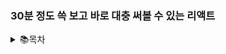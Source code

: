 ### 30분 정도 쓱 보고 바로 대충 써볼 수 있는 리액트

<details>
    <summary>📚목차</summary>
    <h5>1. 리액트 구조</h5>
    <h5>2. 클래스, 변수, 함수 선언</h5>
    <h5>3. jQuery</h5>
    <h5>4. Axios</h5>
    <h5>5. Router</h5>
    <h5>6. ETC</h5>

___

<br/>

## 1. 리액트 구조

#### 프로젝트 구성

##### 📃pacakge.json

- Maven에서의 pom.xml과 같은 녀석
- **프로젝트 이름, 버전 - 명령어 - 설정 - 의존성** 등을 관리하고 설정 할 수 있다.

```jsx
{ //프로젝트 정보
  "name": "frontend",
  "version": "0.1.0",
  "private": true,
      //의존성 및 버전 정보
  "dependencies": {
    "@testing-library/jest-dom": "^5.12.0",
    "@testing-library/react": "^11.2.7",
    "@testing-library/user-event": "^12.8.3",
    "axios": "^0.21.1",
    "jquery": "^3.6.0",
    "material-ui": "^0.20.2",
    "react": "^17.0.2",
    "react-dom": "^17.0.2",
    "react-router-dom": "^5.2.0",
    "react-scripts": "4.0.3",
    "web-vitals": "^1.1.2"
  },
      //스크립트 명령어 정보
  "scripts": {
    "start": "react-scripts start",
    "build": "react-scripts build",
    "test": "react-scripts test",
    "eject": "react-scripts eject"
  },
      //ESLint 설정 정보
  "eslintConfig": {
    "extends": [
      "react-app",
      "react-app/jest"
    ]
  },
      //CORS 해결을 위한 방법 중 하나인 proxy 설정(* 기본 설정 아님)
  "proxy": "http://localhost:8888",
      //브라우저 환경 설정 정보
  "browserslist": {
    "production": [
      ">0.2%",
      "not dead",
      "not op_mini all"
    ],
    "development": [
      "last 1 chrome version",
      "last 1 firefox version",
      "last 1 safari version"
    ]
  }
}
```

- [ESLint 참고 블로그](https://velog.io/@kyusung/eslint-config-2)
- [Browserlist 참고 블로그](https://blog.shiren.dev/2020-12-01/)

<br/>

##### 📂node_module

- maven repository 같은 녀석
- 설치되어 있는 의존성, 라이브러리들이 저장 되는 곳
- npm install 할 때 `-g`  옵션을 주면 maven의 `.m2` 폴더와 같이 전역 설치가 된다.
  - 글로벌 설정 없이  `i` == `install`할 경우 프로젝트 디렉토리 밑의 `./node_module` 에 라이브러리가 저장 된다.
  - `-s` == `--save` 옵션을 주면 package.json에 해당 의존성 설정이 저장 되어 node_module 없이 프로젝트를 저장하거나 전송하더라도 intall시 함게 설치 할 수 있다.

[ 글로벌 설치 VS 로컬 설치 참고 블로그](https://doortts.tistory.com/226)

<br/>

___

<br/>

#### 화면 구성

##### 📃public/index.html

- **SPA (Single Page Applicatioin)** 제공을 위해 유일하게 사용 되는 html 페이지

- 다른 내용은 없고 **\<body> 태그의 id가 "root"**

<br/>

##### 📃src/index.js

```jsx
ReactDOM.render(
    //<React.StrinctMode>는 기본 설정 x

  <React.StrictMode>
    <BrowserRouter>
    <App />
    </BrowserRouter>
  </React.StrictMode>,
  document.getElementById('root')
);
```

- id 값이 "root"인 태그를 가져오는 내용의 ReactDOM.render 함수 사용 
  - `<App/>` 컴포넌트의 내용을 `index.html` 화면에 출력한다

<br/>

- **\<StrincMode>**
  - 개발 모드에서만 적용 되는 검사 도구로, 안전하지 않은 생명주기를 사용하는 컴포넌트를 발견해 준다.

<br/>

##### 📃App.js

```jsx
import { Component } from 'react';
import './App.css';

class App extends Component {
  }

  render () {
    return (
     		...내용...
    );
  }
}

export default App;
```

- `react` 프레임워크로부터 `Component`를 임포트 한 뒤 이를 상속 받은 `App` Class를 정의
  - `index.js`에서 호출 되어 `index.html`에 뿌려지는 부분이다.
  - 최상위 컴포넌트 

<br/>

##### 📑component

<img src="https://www.components-mart.kr/upfile/article/2017120813132197961.jpg" alt="컴포넌트"  />

<br/>

- 회로 기판 위에 올라가는 구성 요소들을 `Component`라고 한다.
- 회로 기판이 `App.js`고 이 회로 기판에 올라가서 화면을 구성하는 요소들을 `Component`라고 할 수 있다.
  - `App.js`조차 `Component`를 상속 받아 구현하는 하나의 `Component`로 또 다른 상위 컴포넌트의 구성요소로 사용 될 수 있다.
- 컴포넌트 사이를 연결하여 데이터 전송 등이 가능하게 해주는 저장공간 및 회로의 역할을 하는 것이 `state`와 `props`이다.

<br/>

___

<br/>

## 2. 클래스, 변수, 함수 선언

```jsx
//Component를 만들게 되면 React와 Component를 import해야 한다.
import React, { Component } from 'react';

class AccessControlTest extends Component {
  constructor(props){
    super(props);
    this.state={
     option:'view',
     userId:this.props.userId
    }
    this.hadleChange = this.hadleChange.bind(this);
  }

  hadleChange(e){
    this.setState({option:e.target.value});
  }
 
  render() {
      return (
          <div>
          	... 내용 ...
          
          </div>
    );
}
// export를 설정하여 다른 컴포넌트에서 import 하는 이름을 선언
// default는 하나만 설정 가능
export default AccessControlTest;
```

##### 위 예제를 이용하여 설명하겠다.

- **Constructor**
  - 잘 알다시피 생성자다.
  - 컴포넌트를 Class 형태로 작성했기 때문에 클래스 생명주기에 따라 생성 될 때 초기 값을 설정 할 수 있다.
  - 보통 `state`와 `props`, `bind`를 세팅한다.

- **state, props**
  - `state`는 현재 클래스의 상태 변수이다.
    - 때문에 사용 시 `this.state.[변수명]`으로 사용한다.
    - `state` 변수의 값을 변경 할 때는 `this.setState({변수명:값,변수명:값})`으로 변경한다.
  - `props`는 상위 클래스의 상태 변수를 하위 클래스에서 전달 받을 때 사용하는 변수이다.
    - 생성자의 매개변수로 `props`를 받아야하며 `상위 클래스(컴포넌트)`에서 `하위 클래스(컴포넌트)` 태그를 가져와 사용 할 때 값을 넘겨줘야 한다.

##### App.js에서 LoginBox.js 컴포넌트로 state넘겨주는 예시

```jsx
<LoginBox userId={this.state.userId} 
    		onChangeMode={function(_userId,_userName,_url,_loginedIn){
                    this.setState({
                      userId:_userId,
                      userName:_userName,
                      url:_url,
                      loginedIn : _loginedIn
                    })   

                }.bind(this)}></LoginBox>
```

<br/>

##### LoginBox.js 컴포넌트에서 App.js로 props 넘겨주는 예시

```jsx
Function (){
	this.props.onChangeMode(this.state.userId,this.state.userName,this.state.url,this.state.loginedIn); 
    }
```

- `LoginBox.js` 컴포넌트의 `state`값을 상위 컴포넌트의 함수를 호출하여 사용.
  - 생성자를 통해 연결 된 `props`를 통해 호출한다.

<br/>

- **bind(this)**
  - 함수가 현재 클래스 내부에서만 사용 될 경우 this와 묶어줄 필요 없다.
  - `.bind(this)`를 이용해 해당 클래스와 묶어주면 생성자가 정의한 `state`값을 연결하여 사용 할 수 있어진다.
  - 미리 묶어주면 매번 함수에 직접 선언하지 않아도 된다.

<br/>

##### 생성자에서 bind 미리하기 예시

```jsx
class AccessControlTest extends Component {
  constructor(props){
	...생성자...
    }
	// 함수 미리 묶어두기     
    this.handleChange = this.handleChange.bind(this);
  }
```

<br/>

-  **functioin**
  - 함수다. 말할것도 없다.
  - 컴포넌트를 클래스 형태 대신 함수형으로 선언 하여 사용 할 수 있다.
  - [함수형과 클래스형 차이 참고 블로그 - 추천](https://overreacted.io/ko/how-are-function-components-different-from-classes/)
  - [Class vs Function 생활코딩](https://www.youtube.com/watch?v=iY_vmP-Q3Ak&list=PLuHgQVnccGMCEfBwnNGsJCQDiqSWI-edj)

**function 사용**

1. **`Class`와 `render()` 사이에 선언해두고 `return`안에서 `{this.함수명}`으로 호출하여 사용**

``` jsx
class ActionTest extends Component {
    constructor(props){
        ...생성자...
    }
handleChange(e){
    this.setState({option:e.target.value});
  }
        render(){
            return(
                <select value={this.state.option} onChange={this.handleChange}>
                	<option value="옵션">옵션</option>
                    <option value="옵션">옵션</option>
                </select>
            );
        }
```

<br/>

2. **`render()`와 `return` 사이에 선언해두고 `return`안에서 호출하여 사용**

```jsx
class ActionTest extends Component {
    constructor(props){
        ...생성자...
    }
        render(){
                function test(){
                  return "테스트";
                };
            return(
                <div>{test()}</div>
            );
        }
```

- 해당 `<div>` 태그 위치에 `테스트`라는 글씨가 출력 된다.
  - 렌더링이 되면서 선언되기 때문에 컴포넌트 생성주기에 맞춰 생성 될 때랑은 차이가 있다.
    - 뭔지는 잘 모른다 :)
    - 함수형 컴포넌트 내부에서는 `useState`를 임포트해서 사용 가능
- `return`으로 알럿을 띄우는 등의 액션을 할 경우 `<div>`태그 없이 `{test()}`만 넣어도 된다.

<br/>

3. **태그 내부에 바로 이벤트 리스너 선언**

```jsx
<input type="button" id="button" value="실행"  onClick={function(e){
                           e.preventDefault();
                           ...함수 선언...
                         }/*.bind(this)*/} />
```

- 이 경우 함수의 인자로 `event`가 항상 넘어온다.
  - `event.preventDefualt();`를 이용해 기본 기능(submit, anchor tag)을 막을 수 있다.
  - `e.target.value`에서 이벤트를 통해 넘어온 `Input`태그의 값을 꺼내 올 수 있다.
  - 위에서 설명한 대로 해당 함수 내부에서 `state`등을 사용한다면 `.bind(this)`를 달아주어야 한다.

<br/>

___

<br/>

## 3. jquery

##### App.js

```jsx
import jQuery from 'jquery';
window.$ = window.jQuery = jQuery;
```

- `Apps.js`에서  `jQuery`를 임포트
  - 모든 임포트 후 마지막에 `window.$ = window.jQeury = jQeury;` 선언
  - 이후 하위 컴포넌트들에서 `window.$('선택자').함수();` 형태로 사용 가능

<br/>

___

<br/>

## 4. Axios

- 비동기 통신을 위해 사용하는 모듈, React 사용자들이 선호 함

<br/>

##### 간략한 API 호출 방식

- [공식 러닝 가이드 참고](https://xn--xy1bk56a.run/axios/guide/api.html)
- [Ajax vs Axios vs Fetch 참고 블로그](https://velog.io/@kysung95/%EA%B0%9C%EB%B0%9C%EC%83%81%EC%8B%9D-Ajax%EC%99%80-Axios-%EA%B7%B8%EB%A6%AC%EA%B3%A0-fetch)

```jsx
axios.get(url[, config])            // GET
axios.post(url[, data[, config]])   // POST
axios.put(url[, data[, config]])    // PUT
axios.patch(url[, data[, config]])  // PATCH
axios.delete(url[, config])         // DELETE

axios.request(config)
axios.head(url[, config])
axios.options(url[, config])
```

- 기본적으로 첫 번째 인자는 `URL`, 두 번째 인자는 `config`
  - 데이터 전송이 필요 한 경우는  첫 번째 인자는 `URL`, 두 번째 인자는 `data` 세 번째 인자는 `config`

<br/>

### jQuery와 Axios 활용 예제

##### ContentTest.js

```jsx
import React, { Component } from 'react';
import axios from 'axios';

class ContentTest extends Component {
  render() {
    return (
      <pre className="showLabs">{this.props.subtitle}
        <br/>
        ID <input type="text"  id="user_id"/>
        PASSWORD<input type="password" name="passwd"  id="user_pw"/>
        <input type="button" value="실행" 
            onClick={function(e){
              e.preventDefault(); 
              var _id = window.$("#user_id").val();
              var _pw = window.$("#user_pw").val();
                    
              window.$('#result').empty();
                    
              axios.post('/[URL]', null, {params : {
                id : _id,
                pw : _pw
              }})
              .then((Response)=>{       	    		             
                window.$('#result').append(Response.data); 
              })
              .catch(() => {   
                window.$('#result').append("요청처리 실패"); 
              });
            }} />
      </pre>
    );
  }
}
  export default ContentTest;
```

<br/>

##### GET - 호출만 할 경우

```jsx
// ID로 사용자 요청
axios.get('/user?ID=12345')
  // 응답(성공)
  .then(function (response) {
    console.log(response);
  })
  // 응답(실패)
  .catch(function (error) {
    console.log(error);
  })
  // 응답(항상 실행)
  .then(function () {
    // ...
  });
```

<br/>

##### GET - 데이터를 전송할 경우

```jsx
axios.get('/user', {
    params: {
      ID: 12345
    }
  })
  .then(function (response) {
    console.log(response);
  })
  .catch(function (error) {
    console.log(error);
  })
  .then(function () {
    // ...
  });
```

<br/>

##### POST

```jsx
axios.post('/user', {
    firstName: 'Fred',
    lastName: 'Flintstone'
  })
  .then(function (response) {
    console.log(response);
  })
  .catch(function (error) {
    console.log(error);
  });
```

<br/>

- jQuery를 사용할 때 전송이 제대로 되지 않는 경우가 있음 이럴 경우 두 번째 인자를 `null`로 주고 세 번째 인제에 `params`를 주면 가능

```jsx
axios.post('/user', null, {prams:{
    firstName: 'Fred',
    lastName: 'Flintstone'
  }})
  .then(function (response) {
    console.log(response);
  })
  .catch(function (error) {
    console.log(error);
  });
```

<br/>

##### Multi Request

```jsx
function getUserAccount() {
  return axios.get('/user/12345');
}

function getUserPermissions() {
  return axios.get('/user/12345/permissions');
}

axios.all([getUserAccount(), getUserPermissions()])
  .then(axios.spread(function (acct, perms) {
    // Both requests are now complete
  }));
```

<br/>

##### Axios form

```jsx
axios({
    url : '/url/path',
    method : 'post',
    data:{
        data:data
    }
	})  
    	.then((Response)=>{       	    		             
        	window.$('#result').append(Response.data); 
    })
        .catch(() => {   
        	window.$('#result').append("요청처리 실패"); 
    });
    }}
```

- 위와 같은 형식으로도 사용 가능

<br/>

##### Axios 객체 생성 및 호출 과 Interceptor

```jsx
const instance =axios.create({
    baseUrl: 데이터를 요청할 기본 주소,
    timeout : 1000 (변경 가능)
};

============================
// axios request 처리
instance.interceptors.request.use(
  function (config) {
    config.headers["Content-Type"] = "application/json; charset=utf-8";
    config.headers["Authorization"] = " 토큰 값";
    return config;
  },
  function (error) {
    console.log(error);
    return Promise.reject(error);
  }
);

// axios response 처리
instance.interceptors.response.use(
  function (response) {
    console.log(response);

    return response.data.data;
   
  },
  function (error) {
    errorController(error);
  }
);

// 다른 파일에서 호출하여 사용
login(data) {
  return ApiController({
    url: "login",
    method: "post",
    data: data,
  })

};

// api 사용
modifyBoardContent(data) {
    var params = {
        boardNo: data.boardNo,
        boardTitle: data.boardTitle,
        context: data.context,
        userNo: AuthService.getUserNo()
    };

    return ApiController({
        url: base + "modify",
        method: "put",
        data: params,
    });
}
```

- Axios 객체 생성 후 이를 이용 한 Interceptor 기능을 사용

[코드 출처 및 참고 블로그](https://velog.io/@subanggu/axios-interceptor-%EC%A0%81%EC%9A%A9%ED%95%98%EA%B8%B0)

<br/>

___

<br/>

## 5. Router

##### 1. 기본 Route 태그 사용 법

```jsx
import Route from 'react-router-dom';

class App extends Component{
render () {
    return (
      <Route path="/sign" component={Sign}/>
    	);
    }
}


export default App;
```

- `<Route>`태그 내부에 `url`과 매핑해줄 `component` 작성

<br/>

##### 2. Route 받는 컴포넌트 내부에 props/state 전달 할 경우

```jsx
import Route from 'react-router-dom';

class App extends Component{
render () {
    return (
        <Route path="/test/propsTest" >
            <propsTest userId = {this.state.userId}></propsTest>
        </Route>
    	);
    }
}


export default App;
```

- `<Route>`태그 내부에 `url` 작성
  - 태그 하위에 컴포넌트 태그 작성

<br/>

##### 3. 쿼리 전달 받는 경우

```jsx
import Route from 'react-router-dom';

class App extends Component{
render () {
    return (
        	<Route path="/test/:Id" component={ParamTest}/>
    	);
    }
}


export default App;
```

- `<Route>`태그 내부에 `url`과 매핑해줄 `component` 작성
  - `url` 작성 시 `/:변수`형태로 연결

<br/>

##### 쿼리 받는 쪽

```jsx
import React from 'react';

const ParamTest = ({match}) => {
    return (
        <div>
            <h2>Param : {match.params.userId}</h2>
        </div>
    );
};

export default ParamTest;
```

- `match`에 담겨 넘어온 `params`에서 전달 된 변수를 꺼내어 사용

<br/>

##### 4. Exact path _ Redirect _ Switch _ Link to

```jsx
import {Redirect, Route, Switch} from 'react-router-dom';

export default  class App extends Component{
    Constructor(props){
        super(props);
        this.state={
            loginedIn:this.props.loginedIn
        }
    }
render () {
    return (
 			<Route exact path="/">
                <Main></Main>
                <LoginBox userId={this.state.userId} onChangeMode={function(_userId,_userName,_url,_loginedIn){
                    this.setState({
                      userId:_userId,
                      userName:_userName,
                      url:_url,
                      loginedIn : _loginedIn
                    })   
                 }.bind(this)}></LoginBox>
                  
                {this.state.loginedIn ? <Redirect to ="/redirectUrl"> : <Redirect to ="/"/>}
            </Route>
        <Switch>
            <Route path="/extra/:name" component={Extra}/>
            <Route path="/extra" component={Extra}/>
        </Switch>
    	);
    }
}
```

- **Exact path**
  - `<Route>`태그 내부에 `exact path`로 `url`을 입력해주면 정확히 똑같은 url이 아니면 매핑 되지 않음
    - `/` 의 경우 `/blahblah` 형식의 모든 `url`이 매핑 되기 때문

- **Redirect**
  - `Redirect` 태그 내부에  연결할 `url`을 `to` 뒤로 작성
  - 예시에 나오듯이 `Redirect`할 곳을 삼항 조건식을 이용하여 설정 할 수 있음
- **Switch**
  - 중복 되는 `url`을 가진 경우 `Switch`태그 하위에 작성하여 위에서부터 아래로 진행 될 수 있도록 순서를 정할 수 있다.
  - 예시에서 나오듯이 파라미터 값을 전달 받을 경우가 위에 있어야 파라미터를 전달 받을 수 있음
    - 아니면 `/extra/:name`보다 먼저 나오는 `/extra`로만 매핑 되기 때문에 파라미터를 받을 수 없음

- **Link to**

```jsx
<div>
    <ul>
        <li><Link to="/">Home</Link></li>
        <li><Link to="/about">About</Link></li>
        <li><Link to="/about/foo">About Foo</Link></li>
    </ul>
    <hr/>
</div>
```

- Router로 이동하기 위해서는 `<a href="/"></a>`와 같은 앵커태그가 아닌 `Link to`를 사용해야 한다.

[라우터 참고 블로그 - 추천](https://velopert.com/3417)

<br/>

___

<br/>

## 6. ETC

##### radio-button

```jsx
import React, { Component } from 'react';
import axios from 'axios';

class radioButtonTest extends Component {
  constructor(props){
    super(props);
    this.state={
      inputStatus : 'radio_3'
    }
  }
  render() {
    return (
              <div id="content">

                    <label htmlFor='radio'>선택 1</label>
                   <input type="radio" id='radio' 
                   checked={this.state.inputStatus === 'radio_1'}
                   onChange={() => this.setState({inputStatus:'radio_1'})}/>
                  <br/> 
            
                  <label htmlFor='radio'>선택 2</label>
                   <input type="radio" id='radio' 
                   checked={this.state.inputStatus === 'radio_2'}
                   onChange={() => this.setState({inputStatus:'radio_2'})}/>
                  <br/> 
            
                  <label htmlFor='radio'>선택 3</label>
                   <input type="radio" id='radio' 
                   defaultChecked
                   checked={this.state.inputStatus === 'radio_3'}
                   onChange={() => this.setState({inputStatus:'radio_3'})}/>
                  <br/> 
             </div>
    );
  }
}
  export default radioButtonTest;
```

- `Input`태그 사이에 문자를 입력 할 수 없기 때문에 `label`을 달아서 글자를 표시 한다.
- 기본 체크는 `defaultChecked`를 속성으로 넣어준다.
- `inputStatus` 변수 값과 미리 설정해둔 이름이 같을 경우 체크 된다.
- 라디오 버튼이 클릭 되었을 경우 `inputStatus` 변수 값을 변경 해 준다.

<br/>

##### select-option

```jsx
import axios from 'axios';
import React, { Component } from 'react';

class SelectTest extends Component {
  constructor(props){
    super(props);
    this.state={
     option:'type'
    }
    this.handleChange = this.handleChange.bind(this);
  }

  handleChange(e){
    this.setState({option:e.target.value});
  }

  render() {
    return (
  
      <div id="content">
                <pre>
                  작업선택:
                  <select  value={this.state.option} onChange={this.handleChange} name="data"  id="data5">
                    <option value="type" >--- show txt ---</option>
                    <option value="dir" >--- show Dir ---</option>
                  </select>
                </pre>
        </div> 
    );
  }
}
  export default SelectTest;
```

- `selsect` 태그의 `value` 속성을 `option` 변수로 설정한다.
- 선택이 변경 되었을 경우 `onChange` 이벤트로 인해 `handleChange` 함수가 호출 된다.
- `handleChange`함수는 이벤트가 발생하며 가져온 값을 `event.target.value`위치에서 가져와 `state`의 `option` 변수 값을 변경 한다.

<br/>

##### 조건부 렌더링

- **if-else**

```jsx
  constructor(props){
    super(props);
    this.state={
     userId:this.props.userId
    }
render() {
    if(this.state.userId === 'admin'){
      return (
	  <ForAdmin></ForAdmin>
    );
      }else{
      return (
      <ForNotAdmin></ForNotAdmin>
    );
	}
}   
```

<br/>

- **삼항 연산자**

```jsx
  constructor(props){
    super(props);
    this.state={
     userId:this.props.userId
    }
render() {
      return (
        <div>{(this.state.userId === 'admin') ? (<ForAdmin/>) : (<ForNotAdmin/>)}</div>
      );
}
```

<br/>

[조건부 렌더링 참고 블로그 - 추천](https://ibocon.tistory.com/217)

___

<br/>

